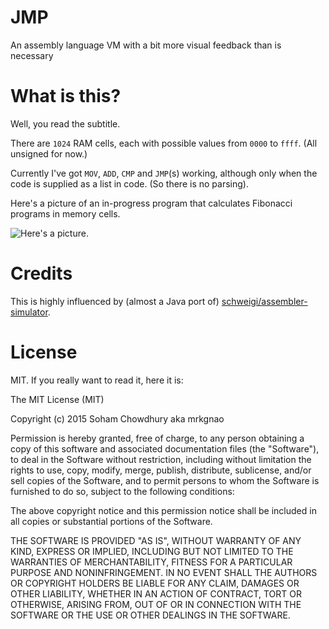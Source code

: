 # JMP
An assembly language VM with a bit more visual feedback than is necessary

# What is this?
Well, you read the subtitle. 

There are `1024` RAM cells, each with possible values from `0000` to `ffff`. (All unsigned for now.)

Currently I've got `MOV`, `ADD`, `CMP` and `JMP`(s) working, although only when the code is supplied as a list in code. (So there is no parsing).

Here's a picture of an in-progress program that calculates Fibonacci programs in memory cells.

![Here's a picture.](http://i.imgur.com/v1l2q6I.png)

# Credits

This is highly influenced by (almost a Java port of) [schweigi/assembler-simulator](https://schweigi.github.io/assembler-simulator/).

# License

MIT. If you really want to read it, here it is:

The MIT License (MIT)

Copyright (c) 2015 Soham Chowdhury aka mrkgnao

Permission is hereby granted, free of charge, to any person obtaining a copy of this software and associated documentation files (the "Software"), to deal in the Software without restriction, including without limitation the rights to use, copy, modify, merge, publish, distribute, sublicense, and/or sell copies of the Software, and to permit persons to whom the Software is furnished to do so, subject to the following conditions:

The above copyright notice and this permission notice shall be included in all copies or substantial portions of the Software.

THE SOFTWARE IS PROVIDED "AS IS", WITHOUT WARRANTY OF ANY KIND, EXPRESS OR IMPLIED, INCLUDING BUT NOT LIMITED TO THE WARRANTIES OF MERCHANTABILITY, FITNESS FOR A PARTICULAR PURPOSE AND NONINFRINGEMENT. IN NO EVENT SHALL THE AUTHORS OR COPYRIGHT HOLDERS BE LIABLE FOR ANY CLAIM, DAMAGES OR OTHER LIABILITY, WHETHER IN AN ACTION OF CONTRACT, TORT OR OTHERWISE, ARISING FROM, OUT OF OR IN CONNECTION WITH THE SOFTWARE OR THE USE OR OTHER DEALINGS IN THE SOFTWARE.

